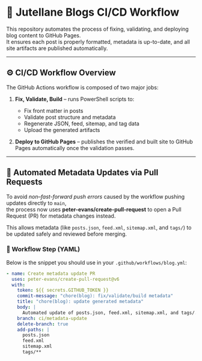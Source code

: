 # 🧩 Jutellane Blogs CI/CD Workflow

This repository automates the process of fixing, validating, and deploying blog content to GitHub Pages.  
It ensures each post is properly formatted, metadata is up-to-date, and all site artifacts are published automatically.

---

## ⚙️ CI/CD Workflow Overview

The GitHub Actions workflow is composed of two major jobs:

1. **Fix, Validate, Build** – runs PowerShell scripts to:
   - Fix front matter in posts  
   - Validate post structure and metadata  
   - Regenerate JSON, feed, sitemap, and tag data  
   - Upload the generated artifacts

2. **Deploy to GitHub Pages** – publishes the verified and built site to GitHub Pages automatically once the validation passes.

---

## 🧠 Automated Metadata Updates via Pull Requests

To avoid *non–fast-forward push errors* caused by the workflow pushing updates directly to `main`,  
the process now uses **peter-evans/create-pull-request** to open a Pull Request (PR) for metadata changes instead.

This allows metadata (like `posts.json`, `feed.xml`, `sitemap.xml`, and `tags/`) to be updated safely and reviewed before merging.

### 🔧 Workflow Step (YAML)

Below is the snippet you should use in your `.github/workflows/blog.yml`:

```yaml
- name: Create metadata update PR
  uses: peter-evans/create-pull-request@v6
  with:
    token: ${{ secrets.GITHUB_TOKEN }}
    commit-message: "chore(blog): fix/validate/build metadata"
    title: "chore(blog): update generated metadata"
    body: |
      Automated update of posts.json, feed.xml, sitemap.xml, and tags/.
    branch: ci/metadata-update
    delete-branch: true
    add-paths: |
      posts.json
      feed.xml
      sitemap.xml
      tags/**

